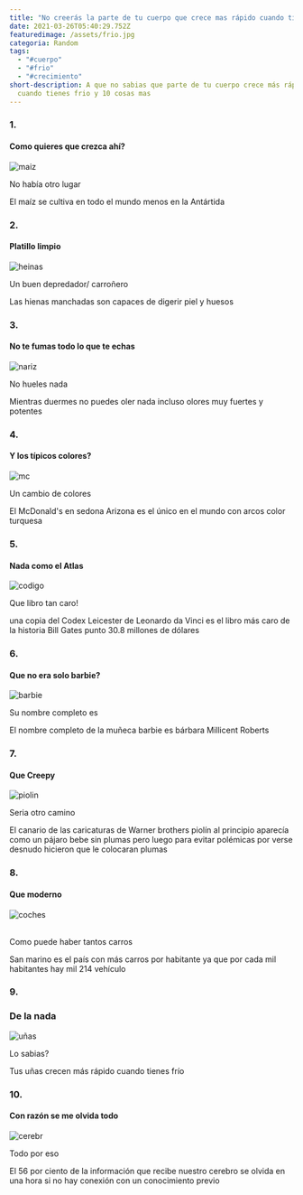 ```yaml
---
title: "No creerás la parte de tu cuerpo que crece mas rápido cuando tienes frio "
date: 2021-03-26T05:40:29.752Z
featuredimage: /assets/frio.jpg
categoria: Random
tags:
  - "#cuerpo"
  - "#frio"
  - "#crecimiento"
short-description: A que no sabias que parte de tu cuerpo crece más rápido
  cuando tienes frio y 10 cosas mas
---
```

### 1.

#### Como quieres que crezca ahí?

![maiz ](/assets/ff.jpg "maiz ")

No había otro lugar <br/>

El maíz se cultiva en todo el mundo menos en la Antártida 

### 2.

#### Platillo limpio 

![heinas ](/assets/hienas.jpg "heinas")

Un buen depredador/ carroñero <br/>



Las hienas manchadas son capaces de digerir piel y huesos

### 3.

#### No te fumas todo lo que te echas

![nariz](/assets/nariz.jpg "nariz ")

No hueles nada <br/>

Mientras duermes no puedes oler nada incluso olores muy fuertes y potentes



### 4.

#### Y los típicos colores?

![mc ](/assets/mc.jpg "mc ")

Un cambio de colores <br/>



El McDonald's en sedona Arizona es el único en el mundo con arcos color turquesa



### 5.

#### Nada como el Atlas

![codigo ](/assets/codigo.jpg "codigo ")

Que libro tan caro! <br/>



una copia del Codex Leicester de Leonardo da Vinci es el libro más caro de la historia Bill Gates punto 30.8 millones de dólares

### 6.

#### Que no era solo barbie?

![barbie](/assets/bar.jpg "barbie ")



Su nombre completo es <br/>



El nombre completo de la muñeca barbie es bárbara Millicent Roberts

### 7.

#### Que Creepy

![piolin ](/assets/piolin.jpg "piolin")

Seria otro camino <br/>

El canario de las caricaturas de Warner brothers piolín al principio aparecía como un pájaro bebe sin plumas pero luego para evitar polémicas por verse desnudo hicieron que le colocaran plumas

### 8.

#### Que moderno

![coches ](/assets/coche.jpg "coches")

\
Como puede haber tantos carros <br/>

San marino es el país con más carros por habitante ya que por cada mil habitantes hay mil 214 vehículo





### 9.

### De la nada 

![uñas](/assets/uñas.png "uñas")

Lo sabias? <br/>

Tus uñas crecen más rápido cuando tienes frío



### 10.

#### Con razón se me olvida todo 

![cerebr](/assets/cccc.jpg "cerebro ")



Todo por eso <br/>

El 56 por ciento de la información que recibe nuestro cerebro se olvida en una hora si no hay conexión con un conocimiento previo